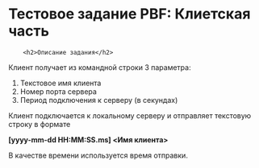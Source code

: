 <doctype html>
<html>
    <head></head>
    <body>
        <h1>Тестовое задание PBF: Клиетская часть</h1>

        <h2>Описание задания</h2>
<p>Клиент получает из командной строки 3 параметра:</p>
    <ol>
        <li>Текстовое имя клиента</li>
        <li>Номер порта сервера</li>
        <li>Период подключения к серверу (в секундах)</li>
    </ol> 
<p>Клиент подключается к локальному серверу и отправляет текстовую строку в формате</p>
<p><b>[yyyy-mm-dd HH:MM:SS.ms] <Имя клиента></b></p>

В качестве времени используется время отправки.
    </body>
</html>
